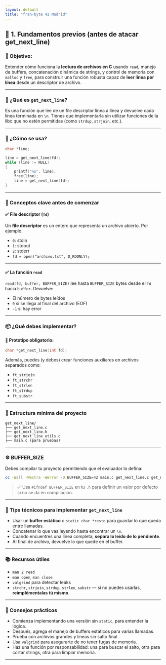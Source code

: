 ```yaml
---
layout: default
title: "fran-byte 42 Madrid"
---
```


## 🔹 1. Fundamentos previos (antes de atacar get_next_line)

### 📌 Objetivo:

Entender cómo funciona la **lectura de archivos en C** usando `read`, manejo de buffers, concatenación dinámica de strings, y control de memoria con `malloc` y `free`, para construir una función robusta capaz de **leer línea por línea** desde un descriptor de archivo.

---

### 📁 ¿Qué es `get_next_line`?

Es una función que lee de un file descriptor línea a línea y devuelve cada línea terminada en `\n`. Tienes que implementarla sin utilizar funciones de la libc que no estén permitidas (como `strdup`, `strjoin`, etc.).

---

### 🔧 ¿Cómo se usa?

```c
char *line;

line = get_next_line(fd);
while (line != NULL)
{
    printf("%s", line);
    free(line);
    line = get_next_line(fd);
}
````

---

### 🧠 Conceptos clave antes de comenzar

#### ✅ File descriptor (`fd`)

Un **file descriptor** es un entero que representa un archivo abierto. Por ejemplo:

* `0`: stdin
* `1`: stdout
* `2`: stderr
* `fd = open("archivo.txt", O_RDONLY);`

---

#### ✅ La función `read`

`read(fd, buffer, BUFFER_SIZE)` lee hasta `BUFFER_SIZE` bytes desde el `fd` hacia `buffer`. Devuelve:

* El número de bytes leídos
* `0` si se llega al final del archivo (EOF)
* `-1` si hay error

---

### 📦 ¿Qué debes implementar?

#### 🧾 Prototipo obligatorio:

```c
char *get_next_line(int fd);
```

Además, puedes (y debes) crear funciones auxiliares en archivos separados como:

* `ft_strjoin`
* `ft_strchr`
* `ft_strlen`
* `ft_strdup`
* `ft_substr`

---

### 🧱 Estructura mínima del proyecto

```
get_next_line/
├── get_next_line.c
├── get_next_line.h
├── get_next_line_utils.c
├── main.c (para pruebas)
```


---

### ⚙️ BUFFER\_SIZE

Debes compilar tu proyecto permitiendo que el evaluador lo defina:

```bash
cc -Wall -Wextra -Werror -D BUFFER_SIZE=42 main.c get_next_line.c get_next_line_utils.c
```

> ✅ Usa `#ifndef BUFFER_SIZE` en tu `.h` para definir un valor por defecto si no se da en compilación.

---

### 🧩 Tips técnicos para implementar `get_next_line`

* Usar un **buffer estático** o `static char *resto` para guardar lo que queda entre llamadas.
* Concatenar lo que vas leyendo hasta encontrar un `\n`.
* Cuando encuentres una línea completa, **separa lo leído de lo pendiente**.
* Al final de archivo, devuelve lo que quede en el buffer.

---

### 📚 Recursos útiles

* `man 2 read`
* `man open`, `man close`
* `valgrind` para detectar leaks
* `strchr`, `strjoin`, `strdup`, `strlen`, `substr` — si no puedes usarlas, **reimplémentalas tú mismo**.

---

### 🧠 Consejos prácticos

* Comienza implementando una versión sin `static`, para entender la lógica.
* Después, agrega el manejo de buffers estáticos para varias llamadas.
* Prueba con archivos grandes y líneas sin salto final.
* Usa `valgrind` para asegurarte de no tener fugas de memoria.
* Haz una función por responsabilidad: una para buscar el salto, otra para cortar strings, otra para limpiar memoria.

---

